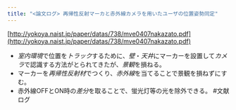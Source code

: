 ```yaml
---
title: "<論文ログ> 再帰性反射マーカと赤外線カメラを用いたユーザの位置姿勢同定"
---
```


[http://yokoya.naist.jp/paper/datas/738/mve0407nakazato.pdf](http://yokoya.naist.jp/paper/datas/738/mve0407nakazato.pdf)

* *室内環境*で位置を*トラック*するために、*壁*・*天井*にマーカーを設置して*カメラ*で認識する方法がとられてきたが、*景観*を損ねる。
* マーカーを*再帰性反射材*でつくり、*赤外線*を当てることで景観を損ねずにすむ。
* 赤外線OFFとON時の*差分*を取ることで、蛍光灯等の光を除外できる。
  \#文献ログ
